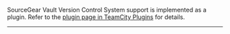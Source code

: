 [//]: # (title: SourceGear Vault)
[//]: # (auxiliary-id: SourceGear Vault)
SourceGear Vault Version Control System support is implemented as a plugin. Refer to the [plugin page in TeamCity Plugins](https://plugins.jetbrains.com/plugin/8892-sourcegear-vault) for details.

__ __